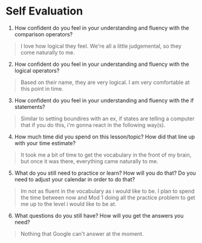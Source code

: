 # Self Evaluation

1. How confident do you feel in your understanding and fluency with the comparison operators?
> I love how logical they feel. We're all a little judgemental, so they come naturally to me.

2. How confident do you feel in your understanding and fluency with the logical operators?
> Based on their name, they are very logical. I am very comfortable at this point in time.

3. How confident do you feel in your understanding and fluency with the if statements?
>  Similar to setting boundires with an ex, if states are telling a computer that if you do this, i'm gonna react in the following way(s).

4. How much time did you spend on this lesson/topic? How did that line up with your time estimate?
> It took me a bit of time to get the vocabulary in the front of my brain, but once it was there, everything came naturally to me.

5. What do you still need to practice or learn? How will you do that? Do you need to adjust your calendar in order to do that?
> Im not as fluent in the vocabulary as i would like to be. I plan to spend the time between now and Mod 1 doing all the practice problem to get me up to the level i would like to be at.

6. What questions do you still have? How will you get the answers you need?
> Nothing that Google can't answer at the moment. 